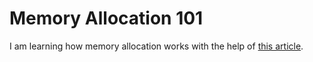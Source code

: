 # Memory Allocation 101

I am learning how memory allocation works with the help of [this article](https://arjunsreedharan.org/post/148675821737/memory-allocators-101-write-a-simple-memory).
